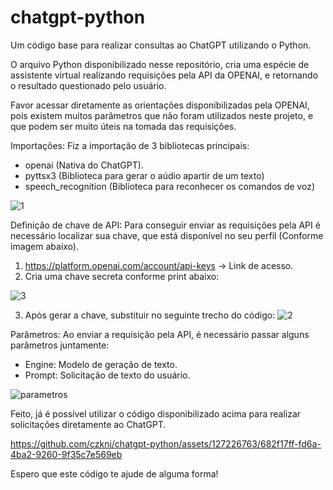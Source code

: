 # chatgpt-python
Um código base para realizar consultas ao ChatGPT utilizando o Python.

O arquivo Python disponibilizado nesse repositório, cria uma espécie de assistente virtual realizando requisições
pela API da OPENAI, e retornando o resultado questionado pelo usuário.

Favor acessar diretamente as orientações disponibilizadas pela OPENAI, pois existem muitos parâmetros que não foram
utilizados neste projeto, e que podem ser muito úteis na tomada das requisições.

Importações: 
Fiz a importação de 3 bibliotecas principais:
- openai (Nativa do ChatGPT).
- pyttsx3 (Biblioteca para gerar o aúdio apartir de um texto)
- speech_recognition (Biblioteca para reconhecer os comandos de voz)

![1](https://github.com/czkni/chatgpt-python/assets/127226763/990c517e-66fc-40b7-b509-94de63bf2ea1)

Definição de chave de API:
Para conseguir enviar as requisições pela API é necessário localizar sua chave, que está disponível no seu perfil (Conforme
imagem abaixo).

1) https://platform.openai.com/account/api-keys -> Link de acesso.
2) Cria uma chave secreta conforme print abaixo:

 ![3](https://github.com/czkni/chatgpt-python/assets/127226763/3db4cdef-be96-4c2b-a540-6aa689e254a3)
 
3) Após gerar a chave, substituir no seguinte trecho do código:
![2](https://github.com/czkni/chatgpt-python/assets/127226763/ab18670a-66d7-4546-b8d4-5d6cd4d7b335)

Parâmetros:
Ao enviar a requisição pela API, é necessário passar alguns parâmetros juntamente:
- Engine: Modelo de geração de texto.
- Prompt: Solicitação de texto do usuário.

![parametros](https://github.com/czkni/chatgpt-python/assets/127226763/c9ff8f5d-6389-4040-b9c0-5d1846fe2e13)

Feito, já é possível utilizar o código disponibilizado acima para realizar solicitações diretamente ao ChatGPT.

https://github.com/czkni/chatgpt-python/assets/127226763/682f17ff-fd6a-4ba2-9260-9f35c7e569eb


Espero que este código te ajude de alguma forma!

